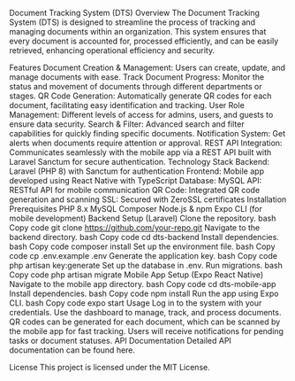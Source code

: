 Document Tracking System (DTS)
Overview
The Document Tracking System (DTS) is designed to streamline the process of tracking and managing documents within an organization. This system ensures that every document is accounted for, processed efficiently, and can be easily retrieved, enhancing operational efficiency and security.

Features
Document Creation & Management: Users can create, update, and manage documents with ease.
Track Document Progress: Monitor the status and movement of documents through different departments or stages.
QR Code Generation: Automatically generate QR codes for each document, facilitating easy identification and tracking.
User Role Management: Different levels of access for admins, users, and guests to ensure data security.
Search & Filter: Advanced search and filter capabilities for quickly finding specific documents.
Notification System: Get alerts when documents require attention or approval.
REST API Integration: Communicates seamlessly with the mobile app via a REST API built with Laravel Sanctum for secure authentication.
Technology Stack
Backend: Laravel (PHP 8) with Sanctum for authentication
Frontend: Mobile app developed using React Native with TypeScript
Database: MySQL
API: RESTful API for mobile communication
QR Code: Integrated QR code generation and scanning
SSL: Secured with ZeroSSL certificates
Installation
Prerequisites
PHP 8.x
MySQL
Composer
Node.js & npm
Expo CLI (for mobile development)
Backend Setup (Laravel)
Clone the repository.
bash
Copy code
git clone https://github.com/your-repo.git
Navigate to the backend directory.
bash
Copy code
cd dts-backend
Install dependencies.
bash
Copy code
composer install
Set up the environment file.
bash
Copy code
cp .env.example .env
Generate the application key.
bash
Copy code
php artisan key:generate
Set up the database in .env.
Run migrations.
bash
Copy code
php artisan migrate
Mobile App Setup (Expo React Native)
Navigate to the mobile app directory.
bash
Copy code
cd dts-mobile-app
Install dependencies.
bash
Copy code
npm install
Run the app using Expo CLI.
bash
Copy code
expo start
Usage
Log in to the system with your credentials.
Use the dashboard to manage, track, and process documents.
QR codes can be generated for each document, which can be scanned by the mobile app for fast tracking.
Users will receive notifications for pending tasks or document statuses.
API Documentation
Detailed API documentation can be found here.

License
This project is licensed under the MIT License.
